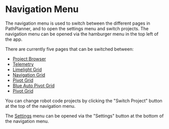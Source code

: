 # Navigation Menu

The navigation menu is used to switch between the different pages in PathPlanner, and to open the settings menu and
switch projects. The navigation menu can be opened via the hamburger menu in the top left of the app.

There are currently five pages that can be switched between:

* [Project Browser](gui-Project-Browser.md)
* [Telemetry](gui-Telemetry.md)
* [Limelight Grid](gui-Limelight-Grid-Editor.md)
* [Navigation Grid](gui-Navigation-Grid-Editor.md)
* [Pivot Grid](gui-Pivot-Grid-Editor.md)
* [Blue Auto Pivot Grid](gui-Blue-Auto-Pivot-Grid-Editor.md)
* [Pivot Grid](gui-Red-Auto-Pivot-Grid-Editor.md)

You can change robot code projects by clicking the "Switch Project" button at the top of the navigation menu.

The [Settings](gui-Settings.md) menu can be opened via the "Settings" button at the bottom of the navigation menu.
